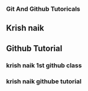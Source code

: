 ### Git And Github Tutoricals

## Krish naik

## Github Tutorial

### krish naik 1st github class
### krish naik githube tutorial
